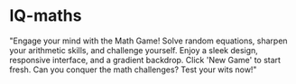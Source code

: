 # IQ-maths
"Engage your mind with the Math Game! Solve random equations, sharpen your arithmetic skills, and challenge yourself. Enjoy a sleek design, responsive interface, and a gradient backdrop. Click 'New Game' to start fresh. Can you conquer the math challenges? Test your wits now!"

